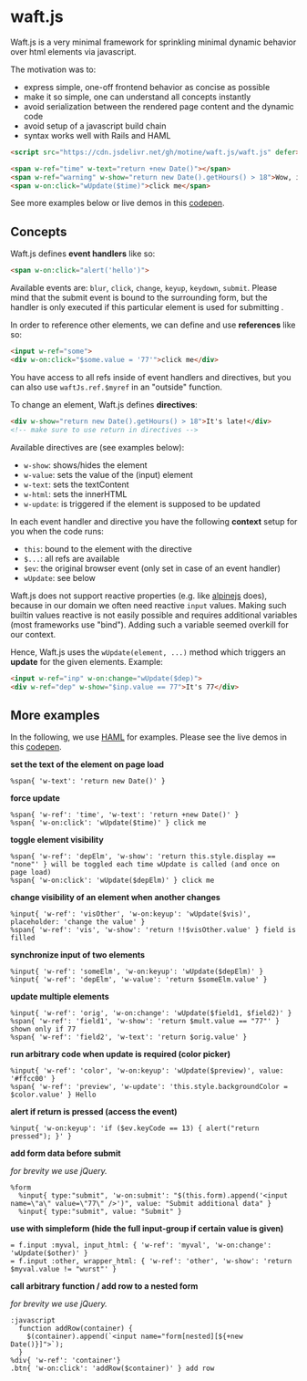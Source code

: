 # waft.js

Waft.js is a very minimal framework for sprinkling minimal dynamic behavior over html elements via javascript.

The motivation was to:

- express simple, one-off frontend behavior as concise as possible
- make it so simple, one can understand all concepts instantly
- avoid serialization between the rendered page content and the dynamic code
- avoid setup of a javascript build chain
- syntax works well with Rails and HAML

```html
<script src="https://cdn.jsdelivr.net/gh/motine/waft.js/waft.js" defer></script>

<span w-ref="time" w-text="return +new Date()"></span>
<span w-ref="warning" w-show="return new Date().getHours() > 18">Wow, it's late!</span>
<span w-on:click="wUpdate($time)">click me</span>
```

See more examples below or live demos in this [codepen](https://codepen.io/motine/pen/RwgrdOx).

## Concepts

Waft.js defines **event handlers** like so:

```html
<span w-on:click="alert('hello')">
```

Available events are: `blur`, `click`, `change`, `keyup`, `keydown`, `submit`.
Please mind that the submit event is bound to the surrounding form, but the handler is only executed if this particular element is used for submitting <!-- (useful for dynamicSubmit) -->.

In order to reference other elements, we can define and use **references** like so:

```html
<input w-ref="some">
<div w-on:click="$some.value = '77'">click me</div>
```

You have access to all refs inside of event handlers and directives, but you can also use `waftJs.ref.$myref` in an "outside" function.


To change an element, Waft.js defines **directives**:

```html
<div w-show="return new Date().getHours() > 18">It's late!</div>
<!-- make sure to use return in directives -->
```

Available directives are (see examples below):
- `w-show`: shows/hides the element
- `w-value`: sets the value of the (input) element
- `w-text`: sets the textContent
- `w-html`: sets the innerHTML
- `w-update`: is triggered if the element is supposed to be updated

In each event handler and directive you have the following **context** setup for you when the code runs:

- `this`: bound to the element with the directive
- `$...`: all refs are available
- `$ev`: the original browser event (only set in case of an event handler)
- `wUpdate`: see below

Waft.js does not support reactive properties (e.g. like [alpinejs](https://alpinejs.dev/) does), because in our domain we often need reactive `input` values. Making such builtin values reactive is not easily possible and requires additional variables (most frameworks use "bind"). Adding such a variable seemed overkill for our context.

Hence, Waft.js uses the `wUpdate(element, ...)` method which triggers an **update** for the given elements. Example:

```html
<input w-ref="inp" w-on:change="wUpdate($dep)">
<div w-ref="dep" w-show="$inp.value == 77">It's 77</div>
```

## More examples

In the following, we use [HAML](https://haml.info/) for examples.
Please see the live demos in this [codepen](https://codepen.io/motine/pen/RwgrdOx).


**set the text of the element on page load**
```haml
%span{ 'w-text': 'return new Date()' }
```

**force update**
```haml
%span{ 'w-ref': 'time', 'w-text': 'return +new Date()' }
%span{ 'w-on:click': 'wUpdate($time)' } click me
```

**toggle element visibility**
```haml
%span{ 'w-ref': 'depElm', 'w-show': 'return this.style.display == "none"' } will be toggled each time wUpdate is called (and once on page load)
%span{ 'w-on:click': 'wUpdate($depElm)' } click me
```

**change visibility of an element when another changes**
```haml
%input{ 'w-ref': 'visOther', 'w-on:keyup': 'wUpdate($vis)', placeholder: 'change the value' }
%span{ 'w-ref': 'vis', 'w-show': 'return !!$visOther.value' } field is filled
```

**synchronize input of two elements**
```haml
%input{ 'w-ref': 'someElm', 'w-on:keyup': 'wUpdate($depElm)' }
%input{ 'w-ref': 'depElm', 'w-value': 'return $someElm.value' }
```

**update multiple elements**
```haml
%input{ 'w-ref': 'orig', 'w-on:change': 'wUpdate($field1, $field2)' }
%span{ 'w-ref': 'field1', 'w-show': 'return $mult.value == "77"' } shown only if 77
%span{ 'w-ref': 'field2', 'w-text': 'return $orig.value' }
```

**run arbitrary code when update is required (color picker)**
```haml
%input{ 'w-ref': 'color', 'w-on:keyup': 'wUpdate($preview)', value: '#ffcc00' }
%span{ 'w-ref': 'preview', 'w-update': 'this.style.backgroundColor = $color.value' } Hello
```

**alert if return is pressed (access the event)**
```haml
%input{ 'w-on:keyup': 'if ($ev.keyCode == 13) { alert("return pressed"); }' }
```

**add form data before submit**

_for brevity we use jQuery._

```haml
%form
  %input{ type:"submit", 'w-on:submit': "$(this.form).append('<input name=\"a\" value=\"77\" />')", value: "Submit additional data" }
  %input{ type:"submit", value: "Submit" }
```

**use with simpleform (hide the full input-group if certain value is given)**
```haml
= f.input :myval, input_html: { 'w-ref': 'myval', 'w-on:change': 'wUpdate($other)' }
= f.input :other, wrapper_html: { 'w-ref': 'other', 'w-show': 'return $myval.value != "wurst"' }
```

**call arbitrary function / add row to a nested form**

_for brevity we use jQuery._

```haml
:javascript
  function addRow(container) {
    $(container).append(`<input name="form[nested][${+new Date()}]">`);
  }
%div{ 'w-ref': 'container'}
.btn{ 'w-on:click': 'addRow($container)' } add row
```

<!--
## Comparison

In this comparison we implement a very simple preview for a color picker.
This example is super simple. The listed technologies below are obviously not as concise as waft.js because they are made to scale and to make code reusable. waft.js does not have those goals, so we end up with less code.

```html
<input w-ref="color" w-on:keyup="wUpdate($preview)" value="#ffcc00">
<span w-ref="preview" w-update="this.style.backgroundColor = $color.value">Hello<span>
```


Stimulus: good alternative, but you have to add a new controller for each use case

Vue / React

alpine.js
-->